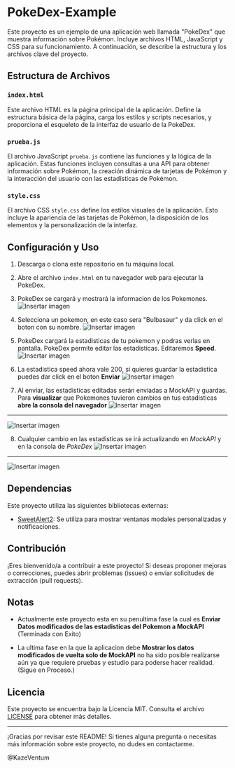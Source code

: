 # PokeDex-Example

Este proyecto es un ejemplo de una aplicación web llamada "PokeDex" que muestra información sobre Pokémon. Incluye archivos HTML, JavaScript y CSS para su funcionamiento. A continuación, se describe la estructura y los archivos clave del proyecto.

## Estructura de Archivos

### `index.html`

Este archivo HTML es la página principal de la aplicación. Define la estructura básica de la página, carga los estilos y scripts necesarios, y proporciona el esqueleto de la interfaz de usuario de la PokeDex.

### `prueba.js`

El archivo JavaScript `prueba.js` contiene las funciones y la lógica de la aplicación. Estas funciones incluyen consultas a una API para obtener información sobre Pokémon, la creación dinámica de tarjetas de Pokémon y la interacción del usuario con las estadísticas de Pokémon.

### `style.css`

El archivo CSS `style.css` define los estilos visuales de la aplicación. Esto incluye la apariencia de las tarjetas de Pokémon, la disposición de los elementos y la personalización de la interfaz.

## Configuración y Uso

1. Descarga o clona este repositorio en tu máquina local.

2. Abre el archivo `index.html` en tu navegador web para ejecutar la PokeDex.

3. PokeDex se cargará y mostrará la informacion de los Pokemones.
![Insertar imagen](Resources/PokeDex.png)

4. Selecciona un pokemon, en este caso sera "Bulbasaur" y da click en el boton con su nombre.
![Insertar imagen](Resources/Pokemon.png)

5. PokeDex cargará la estadisticas de tu pokemon y podras verlas en pantalla. PokeDex permite editar las estadisticas. Editaremos **Speed**.
![Insertar imagen](Resources/up.png)

6. La estadistica speed ahora vale 200, si quieres guardar la estadistica puedes dar click en el boton **Enviar**
![Insertar imagen](Resources/send.png)

7. Al enviar, las estadisticas editadas serán enviadas a MockAPI y guardas. Para **visualizar** que Pokemones tuvieron cambios en tus estadisticas
**abre la consola del navegador**
![Insertar imagen](Resources/mockapi.png)
---
![Insertar imagen](Resources/console.png)

8. Cualquier cambio en las estadisticas se irá actualizando en *MockAPI* y en la consola de *PokeDex*
![Insertar imagen](Resources/mockapi-dex.png)
---
![Insertar imagen](Resources/console-dex.png)

## Dependencias

Este proyecto utiliza las siguientes bibliotecas externas:

- [SweetAlert2](https://sweetalert2.github.io/): Se utiliza para mostrar ventanas modales personalizadas y notificaciones.

## Contribución

¡Eres bienvenido/a a contribuir a este proyecto! Si deseas proponer mejoras o correcciones, puedes abrir problemas (issues) o enviar solicitudes de extracción (pull requests).

## Notas

- Actualmente este proyecto esta en su penultima fase la cual es **Enviar Datos modificados de las estadisticas del Pokemon a MockAPI** (Terminada con Exito)

- La ultima fase en la que la aplicacion debe **Mostrar los datos modificados de vuelta solo de MockAPI** no ha sido posible realizarse aún ya que requiere pruebas y estudio para poderse hacer realidad. (Sigue en Proceso.)

## Licencia

Este proyecto se encuentra bajo la Licencia MIT. Consulta el archivo [LICENSE](LICENSE) para obtener más detalles.

---

¡Gracias por revisar este README! Si tienes alguna pregunta o necesitas más información sobre este proyecto, no dudes en contactarme.

@KazeVentum
